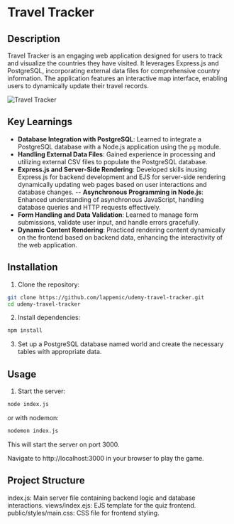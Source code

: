 # Travel Tracker

## Description

Travel Tracker is an engaging web application designed for users to track and visualize the countries they have visited. It leverages Express.js and PostgreSQL, incorporating external data files for comprehensive country information. The application features an interactive map interface, enabling users to dynamically update their travel records.

![Travel Tracker](.public/images/application-screenshot.png)

## Key Learnings

- **Database Integration with PostgreSQL**: Learned to integrate a PostgreSQL database with a Node.js application using the `pg` module.
- **Handling External Data Files**: Gained experience in processing and utilizing external CSV files to populate the PostgreSQL database.
- **Express.js and Server-Side Rendering**: Developed skills inusing Express.js for backend development and EJS for server-side rendering dynamically updating web pages based on user interactions and database changes.
  -- **Asynchronous Programming in Node.js**: Enhanced understanding of asynchronous JavaScript, handling database queries and HTTP requests effectively.
- **Form Handling and Data Validation**: Learned to manage form submissions, validate user input, and handle errors gracefully.
- **Dynamic Content Rendering**: Practiced rendering content dynamically on the frontend based on backend data, enhancing the interactivity of the web application.

## Installation

1. Clone the repository:

```bash
git clone https://github.com/lappemic/udemy-travel-tracker.git
cd udemy-travel-tracker
```

2. Install dependencies:

```bash
npm install
```

3. Set up a PostgreSQL database named world and create the necessary tables with appropriate data.

## Usage

1. Start the server:

```bash
node index.js
```

or with nodemon:

```bash
nodemon index.js
```

This will start the server on port 3000.

Navigate to http://localhost:3000 in your browser to play the game.

## Project Structure

index.js: Main server file containing backend logic and database interactions.
views/index.ejs: EJS template for the quiz frontend.
public/styles/main.css: CSS file for frontend styling.
